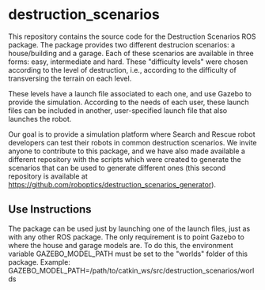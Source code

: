 # destruction_scenarios
This repository contains the source code for the Destruction Scenarios ROS package. The package provides two different destrucion scenarios: a house/building and a garage. Each of these scenarios are available in three forms: easy, intermediate and hard. These "difficulty levels" were chosen according to the level of destruction, i.e., according to the difficulty of transversing the terrain on each level.

These levels have a launch file associated to each one, and use Gazebo to provide the simulation. According to the needs of each user, these launch files can be included in another, user-specified launch file that also launches the robot.

Our goal is to provide a simulation platform where Search and Rescue robot developers can test their robots in common destruction scenarios. We invite anyone to contribute to this package, and we have also made available a different repository with the scripts which were created to generate the scenarios that can be used to generate different ones (this second repository is available at https://github.com/roboptics/destruction_scenarios_generator).

## Use Instructions
The package can be used just by launching one of the launch files, just as with any other ROS package. The only requirement is to point Gazebo to where the house and garage models are. To do this, the environment variable GAZEBO_MODEL_PATH must be set to the "worlds" folder of this package. Example: GAZEBO_MODEL_PATH=/path/to/catkin_ws/src/destruction_scenarios/worlds
